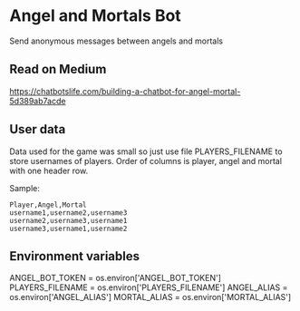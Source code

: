 # Angel and Mortals Bot

Send anonymous messages between angels and mortals

## Read on Medium

https://chatbotslife.com/building-a-chatbot-for-angel-mortal-5d389ab7acde

## User data

Data used for the game was small so just use file PLAYERS_FILENAME to store usernames of players.
Order of columns is player, angel and mortal with one header row.

Sample:
```
Player,Angel,Mortal
username1,username2,username3
username2,username3,username1
username3,username1,username2
```

## Environment variables

ANGEL_BOT_TOKEN = os.environ['ANGEL_BOT_TOKEN']
PLAYERS_FILENAME = os.environ['PLAYERS_FILENAME']
ANGEL_ALIAS = os.environ['ANGEL_ALIAS']
MORTAL_ALIAS = os.environ['MORTAL_ALIAS']
